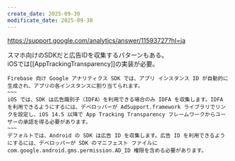 ```yaml
---
create_date: 2025-09-30
modificate_date: 2025-09-30
---
```

<https://support.google.com/analytics/answer/11593727?hl=ja>

スマホ向けのSDKだと広告IDを収集するパターンもある。  
iOSでは[[AppTrackingTransparency]]の実装が必要。
```
Firebase 向け Google アナリティクス SDK では、アプリ インスタンス ID が自動的に生成され、アプリの各インスタンスに割り当てられます。
~~~
iOS では、SDK は広告識別子（IDFA）を利用できる場合のみ IDFA を収集します。IDFA を利用できるようにするには、デベロッパーが AdSupport.framework ライブラリでリンクを設定し、iOS 14.5 以降で App Tracking Transparency フレームワークからユーザーの承認を得る必要があります。
~~~
デフォルトでは、Android の SDK は広告 ID を収集します。広告 ID を利用できるようにするには、デベロッパーが SDK のマニフェスト ファイルに com.google.android.gms.permission.AD_ID 権限を含める必要があります。
```